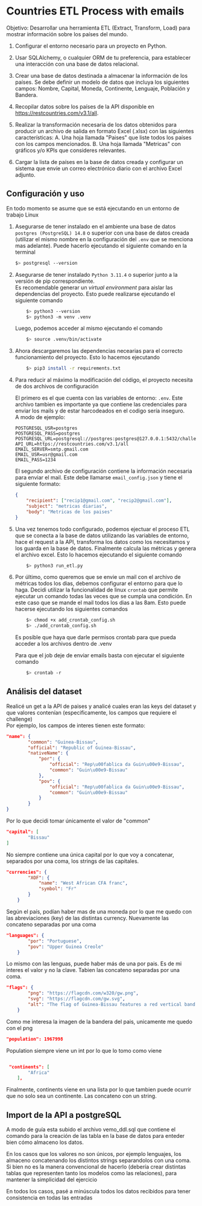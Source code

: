 # Countries ETL Process with emails

Objetivo: Desarrollar una herramienta ETL (Extract, Transform, Load) para mostrar información sobre
los países del mundo.

1. Configurar el entorno necesario para un proyecto en Python.
2. Usar SQLAlchemy, o cualquier ORM de tu preferencia, para establecer una interacción con una
   base de datos relacional.
3. Crear una base de datos destinada a almacenar la información de los países. Se debe definir un
   modelo de datos que incluya los siguientes campos: Nombre, Capital, Moneda, Continente,
   Lenguaje, Población y Bandera.
4. Recopilar datos sobre los países de la API disponible en https://restcountries.com/v3.1/all.
5. Realizar la transformación necesaria de los datos obtenidos para producir un archivo de salida en
   formato Excel (.xlsx) con las siguientes características:
   A. Una hoja llamada "Paises" que liste todos los países con los campos mencionados.
   B. Una hoja llamada "Metricas" con gráficos y/o KPIs que consideres relevantes.

6. Cargar la lista de países en la base de datos creada y configurar un sistema que envíe un correo
   electrónico diario con el archivo Excel adjunto.

## Configuración y uso

En todo momento se asume que se está ejecutando en un entorno de trabajo Linux

1.  Asegurarse de tener instalado en el ambiente una base de datos `postgres (PostgreSQL) 14.8` o superior con una base de datos creada (utilizar el mismo nombre en la configuración del `.env` que se menciona mas adelante). Puede hacerlo ejecutando el siguiente comando en la terminal

    ```bash
    $> postgresql --version
    ```

2.  Asegurarse de tener instalado `Python 3.11.4` o superior junto a la versión de pip correspondiente.<br>Es recomendable generar un _virtual environment_ para aislar las dependencias del proyecto. Esto puede realizarse ejecutando el siguiente comando

    ```sh
        $> python3 --version
        $> python3 -m venv .venv
    ```

    Luego, podemos acceder al mismo ejecutando el comando

    ```sh
        $> source .venv/bin/activate
    ```

3.  Ahora descargaremos las dependencias necearias para el correcto funcionamiento del proyecto. Esto lo hacemos ejecutando

    ```sh
        $> pip3 install -r requirements.txt
    ```

4.  Para reducir al máximo la modificación del código, el proyecto necesita de dos archivos de configuración

    El primero es el que cuenta con las variables de entorno: `.env`. Este archivo tambien es importante ya que contiene las credenciales para enviar los mails y de estar harcodeados en el codigo sería inseguro.<br> A modo de ejemplo:

    ```
    POSTGRESQL_USR=postgres
    POSTGRESQL_PASS=postgres
    POSTGRESQL_URL=postgresql://postgres:postgres@127.0.0.1:5432/challenge_db
    API_URL=https://restcountries.com/v3.1/all
    EMAIL_SERVER=smtp.gmail.com
    EMAIL_USR=usr@gmail.com
    EMAIL_PASS=1234
    ```

    El segundo archivo de configuración contiene la información necesaria para enviar el mail. Este debe llamarse `email_config.json` y tiene el siguiente formato:

    ```json
    {
    	"recipient": ["recip1@gmail.com", "recip2@gmail.com"],
    	"subject": "metricas diarias",
    	"body": "Metricas de los paises"
    }
    ```

5.  Una vez tenemos todo configurado, podemos ejectuar el proceso ETL que se conecta a la base de datos utilizando las variables de entorno, hace el request a la API, transforma los datos como los necesitamos y los guarda en la base de datos. Finalmente calcula las métricas y genera el archivo excel. Esto lo hacemos ejecutando el siguiente comando
    ```bash
        $> python3 run_etl.py
    ```
6.  Por último, como queremos que se envie un mail con el archivo de métricas todos los dias, debemos configurar el entorno para que lo haga. Decidi utilizar la funcionalidad de linux `crontab` que permite ejecutar un comando todas las veces que se cumpla una condición. En este caso que se mande el mail todos los dias a las 8am. Esto puede hacerse ejecutando los siguientes comandos
    ```bash
        $> chmod +x add_crontab_config.sh
        $> ./add_crontab_config.sh
    ```
    Es posible que haya que darle permisos crontab para que pueda acceder a los archivos dentro de .venv

    Para que el job deje de enviar emails basta con ejecutar el siguiente comando
    ```bash
        $> crontab -r
    ```

## Análisis del dataset

Realicé un get a la API de paises y analicé cuales eran las keys del dataset y que valores contenían (especificamente, los campos que requiere el challenge)<br>
Por ejemplo, los campos de interes tienen este formato:

```json
"name": {
        "common": "Guinea-Bissau",
        "official": "Republic of Guinea-Bissau",
        "nativeName": {
            "por": {
                "official": "Rep\u00fablica da Guin\u00e9-Bissau",
                "common": "Guin\u00e9-Bissau"
            },
            "pov": {
                "official": "Rep\u00fablica da Guin\u00e9-Bissau",
                "common": "Guin\u00e9-Bissau"
            }
        }
}
```

Por lo que decidi tomar únicamente el valor de "common"

```json
"capital": [
        "Bissau"
]
```

No siempre contiene una única capital por lo que voy a concatenar, separados por una coma, los strings de las capitales.

```json
"currencies": {
        "XOF": {
            "name": "West African CFA franc",
            "symbol": "Fr"
        }
    }
```

Según el país, podían haber mas de una moneda por lo que me quedo con las abreviaciones (key) de las distintas currency. Nuevamente las concateno separadas por una coma

```json
"languages": {
        "por": "Portuguese",
        "pov": "Upper Guinea Creole"
    }

```

Lo mismo con las lenguas, puede haber más de una por pais. Es de mi interes el valor y no la clave. Tabien las concateno separadas por una coma.

```json
"flags": {
        "png": "https://flagcdn.com/w320/gw.png",
        "svg": "https://flagcdn.com/gw.svg",
        "alt": "The flag of Guinea-Bissau features a red vertical band on its hoist side that takes up about two-fifth the width of the field, and two equal horizontal bands of yellow and green adjoining the vertical band. A five-pointed black star is centered in the vertical band."
    }
```

Como me interesa la imagen de la bandera del pais, unicamente me quedo con el png

```json
"population": 1967998
```

Population siempre viene un int por lo que lo tomo como viene

```json

 "continents": [
        "Africa"
    ],
```

Finalmente, continents viene en una lista por lo que tambien puede ocurrir que no solo sea un continente. Las concateno con un string.

## Import de la API a postgreSQL

A modo de guía esta subido el archivo vemo_ddl.sql que contiene el comando para la creación de las tabla en la base de datos para enteder bien cómo almaceno los datos.

En los casos que los valores no son únicos, por ejemplo lenguajes, los almaceno concatenando los distintos strings separandolos con una coma.
Si bien no es la manera convencional de hacerlo (debería crear distintas tablas que representen tanto los modelos como las relaciones), para mantener la simplicidad del ejercicio

En todos los casos, pasé a minúscula todos los datos recibidos para tener consistencia en todas las entradas
